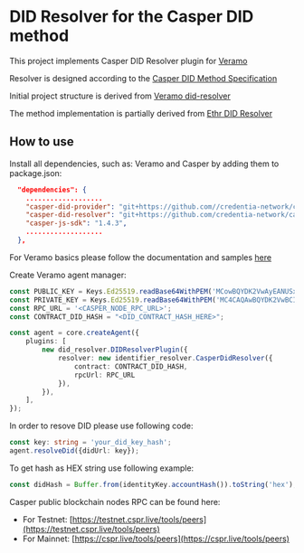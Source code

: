# DID Resolver for the Casper DID method

This project implements Casper DID Resolver plugin for [Veramo](https://veramo.io/)

Resolver is designed according to the [Casper DID Method Specification](https://github.com/credentia-network/Docs/blob/main/readme/casper-did-method-spec.md)

Initial project structure is derived from [Veramo did-resolver](https://github.com/uport-project/veramo/tree/next/packages/did-resolver)

The method implementation is partially derived from [Ethr DID Resolver](https://github.com/decentralized-identity/ethr-did-resolver)

## How to use
Install all dependencies, such as: Veramo and Casper by adding them to package.json:
```json
  "dependencies": {
    ...................
    "casper-did-provider": "git+https://github.com//credentia-network/casper-did-provider.git",
    "casper-did-resolver": "git+https://github.com/credentia-network/casper-did-resolver.git",
    "casper-js-sdk": "1.4.3",
    ...................
  },
```

For Veramo basics please follow the documentation and samples [here](https://veramo.io/docs/basics/introduction)

Create  Veramo agent manager:
```ts
const PUBLIC_KEY = Keys.Ed25519.readBase64WithPEM('MCowBQYDK2VwAyEANUSxkqzpKbbhYVMo0bP3nVe+gen4jFp06Ki5u6cIATk=');
const PRIVATE_KEY = Keys.Ed25519.readBase64WithPEM('MC4CAQAwBQYDK2VwBCIEIAdjynMSLimFalVdB51TI6wGlwQKaI8PwdsG55t2qMZM');
const RPC_URL = '<CASPER_NODE_RPC_URL>';
const CONTRACT_DID_HASH = "<DID_CONTRACT_HASH_HERE>";

const agent = core.createAgent({
    plugins: [
        new did_resolver.DIDResolverPlugin({
            resolver: new identifier_resolver.CasperDidResolver({
                contract: CONTRACT_DID_HASH,
                rpcUrl: RPC_URL
            }),
        }),
    ],
});
```

In order to resove DID please use following code:

```ts
const key: string = 'your_did_key_hash';
agent.resolveDid({didUrl: key});
```

To get hash as HEX string use following example:

```ts
const didHash = Buffer.from(identityKey.accountHash()).toString('hex');
```

Casper public blockchain nodes RPC can be found here:
 - For Testnet: [https://testnet.cspr.live/tools/peers](https://testnet.cspr.live/tools/peers)
 - For Mainnet: [https://cspr.live/tools/peers](https://cspr.live/tools/peers)
